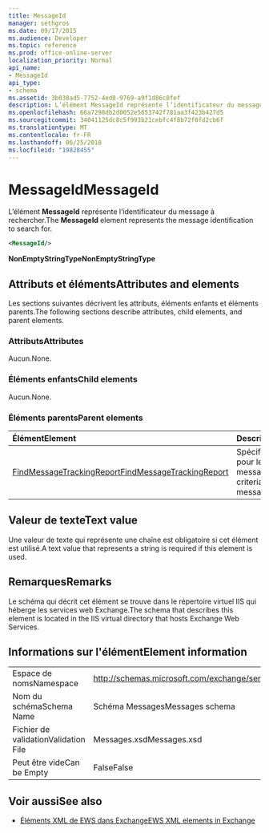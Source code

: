 ```yaml
---
title: MessageId
manager: sethgros
ms.date: 09/17/2015
ms.audience: Developer
ms.topic: reference
ms.prod: office-online-server
localization_priority: Normal
api_name:
- MessageId
api_type:
- schema
ms.assetid: 3b038ad5-7752-4ed8-9769-a9f1d86c8fef
description: L’élément MessageId représente l’identificateur du message à rechercher.
ms.openlocfilehash: 66a7298db2d0052e5653742f781aa3f423b427d5
ms.sourcegitcommit: 34041125dc8c5f993b21cebfc4f8b72f0fd2cb6f
ms.translationtype: MT
ms.contentlocale: fr-FR
ms.lasthandoff: 06/25/2018
ms.locfileid: "19828455"
---
```

# <a name="messageid"></a><span data-ttu-id="7b7c8-103">MessageId</span><span class="sxs-lookup"><span data-stu-id="7b7c8-103">MessageId</span></span>

<span data-ttu-id="7b7c8-104">L’élément **MessageId** représente l’identificateur du message à rechercher.</span><span class="sxs-lookup"><span data-stu-id="7b7c8-104">The **MessageId** element represents the message identification to search for.</span></span> 
  
```XML
<MessageId/>
```

 <span data-ttu-id="7b7c8-105">**NonEmptyStringType**</span><span class="sxs-lookup"><span data-stu-id="7b7c8-105">**NonEmptyStringType**</span></span>
## <a name="attributes-and-elements"></a><span data-ttu-id="7b7c8-106">Attributs et éléments</span><span class="sxs-lookup"><span data-stu-id="7b7c8-106">Attributes and elements</span></span>

<span data-ttu-id="7b7c8-107">Les sections suivantes décrivent les attributs, éléments enfants et éléments parents.</span><span class="sxs-lookup"><span data-stu-id="7b7c8-107">The following sections describe attributes, child elements, and parent elements.</span></span>
  
### <a name="attributes"></a><span data-ttu-id="7b7c8-108">Attributs</span><span class="sxs-lookup"><span data-stu-id="7b7c8-108">Attributes</span></span>

<span data-ttu-id="7b7c8-109">Aucun.</span><span class="sxs-lookup"><span data-stu-id="7b7c8-109">None.</span></span>
  
### <a name="child-elements"></a><span data-ttu-id="7b7c8-110">Éléments enfants</span><span class="sxs-lookup"><span data-stu-id="7b7c8-110">Child elements</span></span>

<span data-ttu-id="7b7c8-111">Aucun.</span><span class="sxs-lookup"><span data-stu-id="7b7c8-111">None.</span></span>
  
### <a name="parent-elements"></a><span data-ttu-id="7b7c8-112">Éléments parents</span><span class="sxs-lookup"><span data-stu-id="7b7c8-112">Parent elements</span></span>

|<span data-ttu-id="7b7c8-113">**Élément**</span><span class="sxs-lookup"><span data-stu-id="7b7c8-113">**Element**</span></span>|<span data-ttu-id="7b7c8-114">**Description**</span><span class="sxs-lookup"><span data-stu-id="7b7c8-114">**Description**</span></span>|
|:-----|:-----|
|[<span data-ttu-id="7b7c8-115">FindMessageTrackingReport</span><span class="sxs-lookup"><span data-stu-id="7b7c8-115">FindMessageTrackingReport</span></span>](findmessagetrackingreport.md) <br/> |<span data-ttu-id="7b7c8-116">Spécifie les critères pour les types de messages.</span><span class="sxs-lookup"><span data-stu-id="7b7c8-116">Specifies criteria for the types of messages to find.</span></span>  <br/> |
   
## <a name="text-value"></a><span data-ttu-id="7b7c8-117">Valeur de texte</span><span class="sxs-lookup"><span data-stu-id="7b7c8-117">Text value</span></span>

<span data-ttu-id="7b7c8-118">Une valeur de texte qui représente une chaîne est obligatoire si cet élément est utilisé.</span><span class="sxs-lookup"><span data-stu-id="7b7c8-118">A text value that represents a string is required if this element is used.</span></span>
  
## <a name="remarks"></a><span data-ttu-id="7b7c8-119">Remarques</span><span class="sxs-lookup"><span data-stu-id="7b7c8-119">Remarks</span></span>

<span data-ttu-id="7b7c8-120">Le schéma qui décrit cet élément se trouve dans le répertoire virtuel IIS qui héberge les services web Exchange.</span><span class="sxs-lookup"><span data-stu-id="7b7c8-120">The schema that describes this element is located in the IIS virtual directory that hosts Exchange Web Services.</span></span>
  
## <a name="element-information"></a><span data-ttu-id="7b7c8-121">Informations sur l'élément</span><span class="sxs-lookup"><span data-stu-id="7b7c8-121">Element information</span></span>

|||
|:-----|:-----|
|<span data-ttu-id="7b7c8-122">Espace de noms</span><span class="sxs-lookup"><span data-stu-id="7b7c8-122">Namespace</span></span>  <br/> |http://schemas.microsoft.com/exchange/services/2006/messages  <br/> |
|<span data-ttu-id="7b7c8-123">Nom du schéma</span><span class="sxs-lookup"><span data-stu-id="7b7c8-123">Schema Name</span></span>  <br/> |<span data-ttu-id="7b7c8-124">Schéma Messages</span><span class="sxs-lookup"><span data-stu-id="7b7c8-124">Messages schema</span></span>  <br/> |
|<span data-ttu-id="7b7c8-125">Fichier de validation</span><span class="sxs-lookup"><span data-stu-id="7b7c8-125">Validation File</span></span>  <br/> |<span data-ttu-id="7b7c8-126">Messages.xsd</span><span class="sxs-lookup"><span data-stu-id="7b7c8-126">Messages.xsd</span></span>  <br/> |
|<span data-ttu-id="7b7c8-127">Peut être vide</span><span class="sxs-lookup"><span data-stu-id="7b7c8-127">Can be Empty</span></span>  <br/> |<span data-ttu-id="7b7c8-128">False</span><span class="sxs-lookup"><span data-stu-id="7b7c8-128">False</span></span>  <br/> |
   
## <a name="see-also"></a><span data-ttu-id="7b7c8-129">Voir aussi</span><span class="sxs-lookup"><span data-stu-id="7b7c8-129">See also</span></span>



- [<span data-ttu-id="7b7c8-130">Éléments XML de EWS dans Exchange</span><span class="sxs-lookup"><span data-stu-id="7b7c8-130">EWS XML elements in Exchange</span></span>](ews-xml-elements-in-exchange.md)

